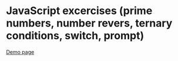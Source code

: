 # JavaScript excercises (prime numbers, number revers, ternary conditions, switch, prompt)

[Demo page](https://zahoruiko.github.io/HW_FE_221118-JavaScript/)
